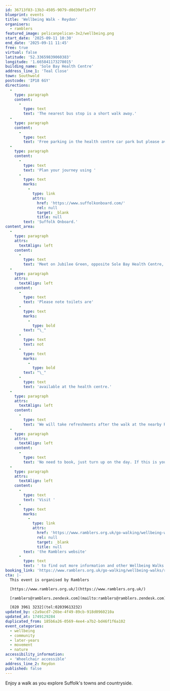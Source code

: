```yaml
---
id: 36713f83-13b3-4505-9079-d0d39df1e7f7
blueprint: events
title: 'Wellbeing Walk - Reydon'
organisers:
  - ramblers
featured_image: pelicanpelican-3x2/wellbeing.png
start_date: '2025-09-11 10:30'
end_date: '2025-09-11 11:45'
free: true
virtual: false
latitude: '52.33659839060383'
longitude: '1.665841173278015'
building_name: 'Sole Bay Health Centre'
address_line_1: 'Teal Close'
town: Southwold
postcode: 'IP18 6GY'
directions:
  -
    type: paragraph
    content:
      -
        type: text
        text: 'The nearest bus stop is a short walk away.'
  -
    type: paragraph
    content:
      -
        type: text
        text: 'Free parking in the health centre car park but please avoid parking there if it is busy. There are places to park safely on neighbouring roads.'
  -
    type: paragraph
    content:
      -
        type: text
        text: 'Plan your journey using '
      -
        type: text
        marks:
          -
            type: link
            attrs:
              href: 'https://www.suffolkonboard.com/'
              rel: null
              target: _blank
              title: null
        text: 'Suffolk Onboard.'
content_area:
  -
    type: paragraph
    attrs:
      textAlign: left
    content:
      -
        type: text
        text: 'Meet on Jubilee Green, opposite Sole Bay Health Centre, for this wheelchair friendly walk.'
  -
    type: paragraph
    attrs:
      textAlign: left
    content:
      -
        type: text
        text: 'Please note toilets are'
      -
        type: text
        marks:
          -
            type: bold
        text: "\_"
      -
        type: text
        text: not
      -
        type: text
        marks:
          -
            type: bold
        text: "\_"
      -
        type: text
        text: 'available at the health centre.'
  -
    type: paragraph
    attrs:
      textAlign: left
    content:
      -
        type: text
        text: 'We will take refreshments after the walk at the nearby Randolph hotel.'
  -
    type: paragraph
    attrs:
      textAlign: left
    content:
      -
        type: text
        text: 'No need to book, just turn up on the day. If this is your first walk you will be required to complete a registration form before the walk.'
  -
    type: paragraph
    attrs:
      textAlign: left
    content:
      -
        type: text
        text: 'Visit '
      -
        type: text
        marks:
          -
            type: link
            attrs:
              href: 'https://www.ramblers.org.uk/go-walking/wellbeing-walks-groups/ramblers-wellbeing-walks-suffolk'
              rel: null
              target: _blank
              title: null
        text: 'the Ramblers website'
      -
        type: text
        text: ' to find out more information and other Wellbeing Walks. '
booking_link: 'https://www.ramblers.org.uk/go-walking/wellbeing-walks/reydon-smear-grade-3-15'
cta: |-
  This event is organised by Ramblers

  [https://www.ramblers.org.uk/](https://www.ramblers.org.uk/) 

  [ramblers@ramblers.zendesk.com](mailto:ramblers@ramblers.zendesk.com)

  [020 3961 3232](tel:02039613232)
updated_by: c2a9acd7-26be-4f49-89cb-918d0960210a
updated_at: 1749129284
duplicated_from: 185b6a26-0569-4ee4-a7b2-bd46f1f6a102
event_categories:
  - wellbeing
  - community
  - later-years
  - movement
  - nature
accessibility_information:
  - 'Wheelchair accessible'
address_line_2: Reydon
published: false
---
```

Enjoy a walk as you explore Suffolk's towns and countryside.